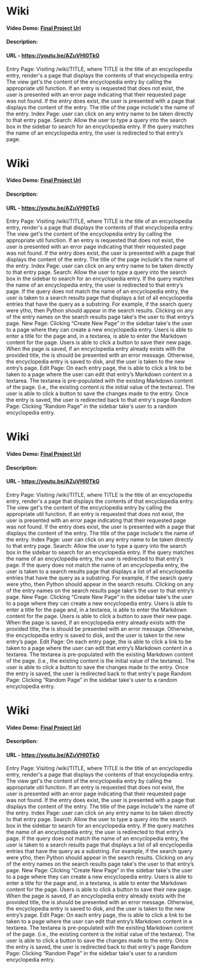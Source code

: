 # Wiki
#### Video Demo:  [Final Project Url](https://youtu.be/AZuVHI0TkG0)
#### Description:
#### URL - https://youtu.be/AZuVHI0TkG
 Entry Page: Visiting /wiki/TITLE, where TITLE is the title of an encyclopedia entry, render's a page that displays the contents of that encyclopedia entry.
The view get's the content of the encyclopedia entry by calling the appropriate util function.
If an entry is requested that does not exist, the user is presented with an error page indicating that their requested page was not found.
If the entry does exist, the user is presented with a page that displays the content of the entry. The title of the page include's the name of the entry.
Index Page: user can click on any entry name to be taken directly to that entry page.
Search: Allow the user to type a query into the search box in the sidebar to search for an encyclopedia entry.
If the query matches the name of an encyclopedia entry, the user is redirected to that entry’s page.
# Wiki
#### Video Demo:  [Final Project Url](https://youtu.be/AZuVHI0TkG0)
#### Description:
#### URL - https://youtu.be/AZuVHI0TkG
 Entry Page: Visiting /wiki/TITLE, where TITLE is the title of an encyclopedia entry, render's a page that displays the contents of that encyclopedia entry.
The view get's the content of the encyclopedia entry by calling the appropriate util function.
If an entry is requested that does not exist, the user is presented with an error page indicating that their requested page was not found.
If the entry does exist, the user is presented with a page that displays the content of the entry. The title of the page include's the name of the entry.
Index Page: user can click on any entry name to be taken directly to that entry page.
Search: Allow the user to type a query into the search box in the sidebar to search for an encyclopedia entry.
If the query matches the name of an encyclopedia entry, the user is redirected to that entry’s page.
If the query does not match the name of an encyclopedia entry, the user is taken to a search results page that displays a list of all encyclopedia entries that have the query as a substring. For example, if the search query were ytho, then Python should appear in the search results.
Clicking on any of the entry names on the search results page take's the user to that entry’s page.
New Page: Clicking “Create New Page” in the sidebar take's the user to a page where they can create a new encyclopedia entry.
Users is able to enter a title for the page and, in a textarea, is able to enter the Markdown content for the page.
Users is able to click a button to save their new page.
When the page is saved, if an encyclopedia entry already exists with the provided title, the is should be presented with an error message.
Otherwise, the encyclopedia entry is saved to disk, and the user is taken to the new entry’s page.
Edit Page: On each entry page, the is able to click a link to be taken to a page where the user can edit that entry’s Markdown content in a textarea.
The textarea is pre-populated with the existing Markdown content of the page. (i.e., the existing content is the initial value of the textarea).
The user is able to click a button to save the changes made to the entry.
Once the entry is saved, the user is redirected back to that entry's page
Random Page: Clicking “Random Page” in the sidebar take's user to a random encyclopedia entry.
# Wiki
#### Video Demo:  [Final Project Url](https://youtu.be/AZuVHI0TkG0)
#### Description:
#### URL - https://youtu.be/AZuVHI0TkG
 Entry Page: Visiting /wiki/TITLE, where TITLE is the title of an encyclopedia entry, render's a page that displays the contents of that encyclopedia entry.
The view get's the content of the encyclopedia entry by calling the appropriate util function.
If an entry is requested that does not exist, the user is presented with an error page indicating that their requested page was not found.
If the entry does exist, the user is presented with a page that displays the content of the entry. The title of the page include's the name of the entry.
Index Page: user can click on any entry name to be taken directly to that entry page.
Search: Allow the user to type a query into the search box in the sidebar to search for an encyclopedia entry.
If the query matches the name of an encyclopedia entry, the user is redirected to that entry’s page.
If the query does not match the name of an encyclopedia entry, the user is taken to a search results page that displays a list of all encyclopedia entries that have the query as a substring. For example, if the search query were ytho, then Python should appear in the search results.
Clicking on any of the entry names on the search results page take's the user to that entry’s page.
New Page: Clicking “Create New Page” in the sidebar take's the user to a page where they can create a new encyclopedia entry.
Users is able to enter a title for the page and, in a textarea, is able to enter the Markdown content for the page.
Users is able to click a button to save their new page.
When the page is saved, if an encyclopedia entry already exists with the provided title, the is should be presented with an error message.
Otherwise, the encyclopedia entry is saved to disk, and the user is taken to the new entry’s page.
Edit Page: On each entry page, the is able to click a link to be taken to a page where the user can edit that entry’s Markdown content in a textarea.
The textarea is pre-populated with the existing Markdown content of the page. (i.e., the existing content is the initial value of the textarea).
The user is able to click a button to save the changes made to the entry.
Once the entry is saved, the user is redirected back to that entry's page
Random Page: Clicking “Random Page” in the sidebar take's user to a random encyclopedia entry.
# Wiki
#### Video Demo:  [Final Project Url](https://youtu.be/AZuVHI0TkG0)
#### Description:
#### URL - https://youtu.be/AZuVHI0TkG
 Entry Page: Visiting /wiki/TITLE, where TITLE is the title of an encyclopedia entry, render's a page that displays the contents of that encyclopedia entry.
The view get's the content of the encyclopedia entry by calling the appropriate util function.
If an entry is requested that does not exist, the user is presented with an error page indicating that their requested page was not found.
If the entry does exist, the user is presented with a page that displays the content of the entry. The title of the page include's the name of the entry.
Index Page: user can click on any entry name to be taken directly to that entry page.
Search: Allow the user to type a query into the search box in the sidebar to search for an encyclopedia entry.
If the query matches the name of an encyclopedia entry, the user is redirected to that entry’s page.
If the query does not match the name of an encyclopedia entry, the user is taken to a search results page that displays a list of all encyclopedia entries that have the query as a substring. For example, if the search query were ytho, then Python should appear in the search results.
Clicking on any of the entry names on the search results page take's the user to that entry’s page.
New Page: Clicking “Create New Page” in the sidebar take's the user to a page where they can create a new encyclopedia entry.
Users is able to enter a title for the page and, in a textarea, is able to enter the Markdown content for the page.
Users is able to click a button to save their new page.
When the page is saved, if an encyclopedia entry already exists with the provided title, the is should be presented with an error message.
Otherwise, the encyclopedia entry is saved to disk, and the user is taken to the new entry’s page.
Edit Page: On each entry page, the is able to click a link to be taken to a page where the user can edit that entry’s Markdown content in a textarea.
The textarea is pre-populated with the existing Markdown content of the page. (i.e., the existing content is the initial value of the textarea).
The user is able to click a button to save the changes made to the entry.
Once the entry is saved, the user is redirected back to that entry's page
Random Page: Clicking “Random Page” in the sidebar take's user to a random encyclopedia entry.